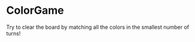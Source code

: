 ColorGame
=========

Try to clear the board by matching all the colors in the smallest number of turns!
